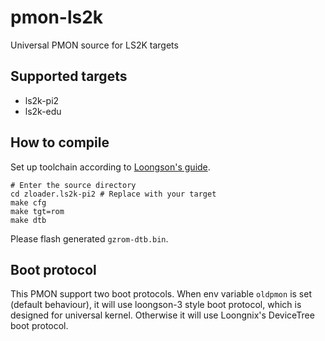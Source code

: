 # pmon-ls2k
Universal PMON source for LS2K targets

## Supported targets
- ls2k-pi2
- ls2k-edu

## How to compile
Set up toolchain according to [Loongson's guide](http://www.loongnix.org/index.php/PMON%E7%BC%96%E8%AF%91%E6%96%B9%E6%B3%95).
```
# Enter the source directory
cd zloader.ls2k-pi2 # Replace with your target
make cfg
make tgt=rom
make dtb
```
Please flash generated `gzrom-dtb.bin`.

## Boot protocol
This PMON support two boot protocols.
When env variable `oldpmon` is set (default behaviour), it will use loongson-3 style boot protocol, which is designed for universal kernel. Otherwise it will use Loongnix's DeviceTree boot protocol.  
